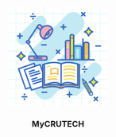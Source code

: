 <p align="center">
   <img src="assets/splash.png", width="200">
</p>
<h3 align="center">MyCRUTECH</> 
